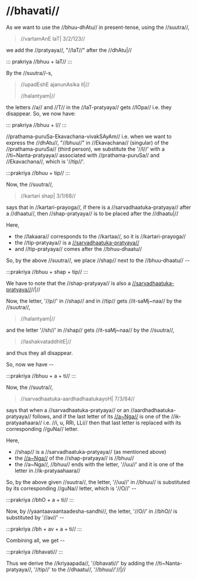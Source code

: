 # //bhavati//

As we want to use the //bhuu-dhAtu// in present-tense, using the //suutra//,

> //vartamAnE laT| 3/2/123//

we add the //pratyaya//, "//laT//" after the //dhAtu|//

::: prakriya
//bhuu + laT//
:::

By the //suutra//-s,

> //upadEshE ajanunAsika it|//
> 
> //halantyam|//

the letters //a// and //T// in the //laT-pratyaya// gets //lOpa// i.e. they disappear. So, we now have:

::: prakriya
//bhuu + l//
:::

//prathama-puruSa-Ekavachana-vivakSAyAm// i.e. when we want to express the //dhAtu//, "//bhuu//" in //Ekavachana// (singular) of the //prathama-puruSa// (third person), we substitute the '//l//' with a //ti~Nanta-pratyaya// associated with //prathama-puruSa// and //Ekavachana//, which is '//tip//'.

:::prakriya
//bhuu + tip//
:::

<!--

Now, if we substitute the '//l//' with '//tip//' does the sense of present tense given by the '//laT-pratyaya//' remain?

Yes. //sthaanivat...//

-->

Now, the //suutra//,

> //kartari shap| 3/1/68//

says that in //kartari-prayoga//, if there is a //sarvadhaatuka-pratyaya// after a //dhaatu//, then //shap-pratyaya// is to be placed after the //dhaatu|//

Here, 

- the //lakaara// corresponds to the //kartaa//, so it is //kartari-prayoga//
- the //tip-pratyaya// is a [//sarvadhaatuka-pratyaya//](#/lsk/tinanta/)
- and //tip-pratyaya// comes after the //bhuu-dhaatu//

So, by the above //suutra//, we place //shap// next to the //bhuu-dhaatu// --

:::prakriya
//bhuu + shap + tip//
:::

We have to note that the //shap-pratyaya// is also a [//sarvadhaatuka-pratyaya//](#/lsk/tinanta/)//|//

Now, the letter, '//p//' in //shap// and in //tip// gets //it-saMj~naa// by the //suutra//,

> //halantyam|//

and the letter '//sh//' in //shap// gets //it-saMj~naa// by the //suutra//,

> //lashakvataddhitE|//

and thus they all disappear.

So, now we have --

:::prakriya
//bhuu + a + ti//
:::

Now, the //suutra//,

> //sarvadhaatuka-aardhadhaatukayoH| 7/3/84//

says that when a //sarvadhaatuka-pratyaya// or an //aardhadhaatuka-pratyaya// follows, and if the last letter of its [//a~Nga//](#/lsk/subanta/general/angam) is one of the //ik-pratyaahaara// i.e. //i, u, RRi, LLi// then that last letter is replaced with its corresponding //guNa// letter.

Here,

- //shap// is a //sarvadhaatuka-pratyaya// (as mentioned above)
- the [//a~Nga//](#/lsk/subanta/general/angam) of the //shap-pratyaya// is //bhuu//
- the //a~Nga//, //bhuu// ends with the letter, '//uu//' and it is one of the letter in //ik-pratyaahaara//

So, by the above given //suutra//, the letter, '//uu//' in //bhuu// is substituted by its corresponding //guNa// letter, which is '//O//' --

:::prakriya
//bhO + a + ti//
:::

Now, by //yaantaavaantaadesha-sandhi//, the letter, '//O//' in //bhO// is substituted by '//av//' --

:::prakriya
//bh + av + a + ti//
:::

Combining all, we get --

:::prakriya
//bhavati//
:::

Thus we derive the //kriyaapada//, '//bhavati//' by adding the //ti~Nanta-pratyaya//, '//tip//' to the //dhaatu//, '//bhuu//'//|//